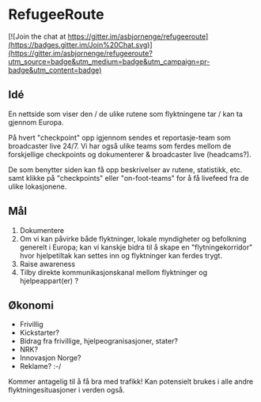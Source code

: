 # RefugeeRoute

[![Join the chat at https://gitter.im/asbjornenge/refugeeroute](https://badges.gitter.im/Join%20Chat.svg)](https://gitter.im/asbjornenge/refugeeroute?utm_source=badge&utm_medium=badge&utm_campaign=pr-badge&utm_content=badge)

## Idé 

En nettside som viser den / de ulike rutene som flyktningene tar / kan ta gjennom Europa. 

På hvert "checkpoint" opp igjennom sendes et reportasje-team som broadcaster live 24/7. Vi har også ulike teams som ferdes mellom de forskjellige checkpoints og dokumenterer & broadcaster live (headcams?).

De som benytter siden kan få opp beskrivelser av rutene, statistikk, etc. samt klikke på "checkpoints" eller "on-foot-teams" for å få livefeed fra de ulike lokasjonene.

## Mål

1. Dokumentere
2. Om vi kan påvirke både flyktninger, lokale myndigheter og befolkning generelt i Europa; kan vi kanskje bidra til å skape en "flytningekorridor" hvor hjelpetiltak kan settes inn og flyktninger kan ferdes trygt.
3. Raise awareness
4. Tilby direkte kommunikasjonskanal mellom flyktninger og hjelpeappart(er) ?

## Økonomi

* Frivillig
* Kickstarter?
* Bidrag fra frivillige, hjelpeogranisasjoner, stater?
* NRK?
* Innovasjon Norge?
* Reklame? :-/

Kommer antagelig til å få bra med trafikk!
Kan potensielt brukes i alle andre flyktningesituasjoner i verden også. 

